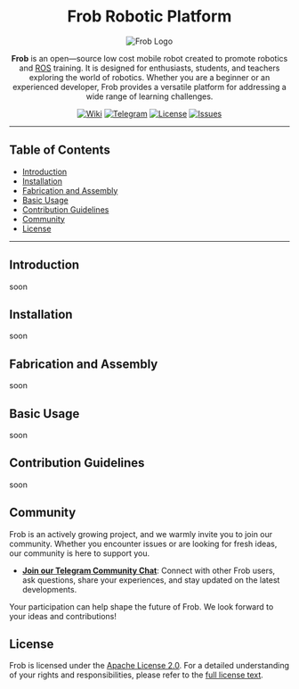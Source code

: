 <div align="center" style="text-align: center;">

# Frob Robotic Platform

![Frob Logo](https://via.placeholder.com/150)  <!-- Add logo -->

**Frob** is an open—source low cost mobile robot created to promote robotics and [ROS](https://www.ros.org/) training. It is designed for enthusiasts, students, and teachers exploring the world of robotics. Whether you are a beginner or an experienced developer, Frob provides a versatile platform for addressing a wide range of learning challenges.

[![Wiki](https://img.shields.io/badge/Wiki-Documentation-blue?style=flat-square&logo=github)](https://github.com/dark516/Frob_robot/wiki)
[![Telegram](https://img.shields.io/badge/Telegram-Community-blue?style=flat-square&logo=telegram)](https://t.me/FrobCommunity)
[![License](https://img.shields.io/github/license/dark516/Frob_robot?style=flat-square)](https://github.com/dark516/Frob_robot/blob/main/LICENSE)
[![Issues](https://img.shields.io/github/issues/dark516/Frob_robot?style=flat-square)](https://github.com/dark516/Frob_robot/issues)

---

</div>

## Table of Contents
- [Introduction](#introduction)
- [Installation](#installation)
- [Fabrication and Assembly](#fabrication-and-assembly)
- [Basic Usage](#basic-usage)
- [Contribution Guidelines](#contribution-guidelines)
- [Community](#community)
- [License](#license)

---

## Introduction
<!-- Write a detailed description of the Frob robot -->
<!-- Explain the purpose, target audience, and the benefits of using Frob. -->
soon
## Installation
<!-- Write an installation guide for different platforms -->
<!-- Include instructions for setting up the software on Windows, macOS, and Linux. -->
<!-- Mention any specific ROS versions or dependencies required. -->
soon
## Fabrication and Assembly
<!-- Provide detailed instructions for fabricating and assembling the robot. -->
<!-- Include information on 3D printing, materials needed, and step-by-step assembly guide. -->
soon
## Basic Usage
<!-- Describe how to start using the Frob robot after assembly and installation. -->
<!-- Include steps for launching the robot, controlling it, and performing basic tasks. -->
soon
## Contribution Guidelines
<!-- Outline the process for contributing to the project. -->
<!-- Include information on how to report issues, submit pull requests, and adhere to coding standards. -->
soon
## Community

Frob is an actively growing project, and we warmly invite you to join our community. Whether you encounter issues or are looking for fresh ideas, our community is here to support you.

- **[Join our Telegram Community Chat](https://t.me/FrobCommunity)**: Connect with other Frob users, ask questions, share your experiences, and stay updated on the latest developments.

Your participation can help shape the future of Frob. We look forward to your ideas and contributions!

## License

Frob is licensed under the [Apache License 2.0](./LICENSE).
For a detailed understanding of your rights and responsibilities, please refer to the [full license text](./LICENSE).
